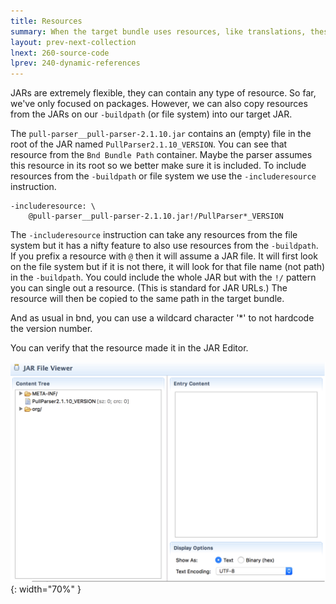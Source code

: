 ```yaml
---
title: Resources 
summary: When the target bundle uses resources, like translations, these should also be copied with the -includeresource instruction.  
layout: prev-next-collection
lnext: 260-source-code
lprev: 240-dynamic-references
---
```


JARs are extremely flexible, they can contain any type of resource. So far, we've only focused on packages. However, we can also copy resources from the JARs on our `-buildpath` (or file system) into our target JAR.

The `pull-parser__pull-parser-2.1.10.jar` contains an (empty) file in the root of the JAR named `PullParser2.1.10_VERSION`. You can see that resource from the `Bnd Bundle Path` container. Maybe the parser assumes this resource in its root so we better make sure it is included. To include resources from the `-buildpath` or file system we use the `-includeresource` instruction.

	-includeresource: \
		@pull-parser__pull-parser-2.1.10.jar!/PullParser*_VERSION

The `-includeresource` instruction can take any resources from the file system but it has a nifty feature to also use resources from the `-buildpath`. If you prefix a resource with `@` then it will assume a JAR file. It will first look on the file system but if it is not there, it will look for that file name (not path) in the `-buildpath`. You could include the whole JAR but with the `!/` pattern you can single out a resource. (This is standard for JAR URLs.) The resource will then be copied to the same path in the target bundle. 

And as usual in bnd, you can use a wildcard character '*' to not hardcode the version number.

You can verify that the resource made it in the JAR Editor.

![JAR Editor](img/jar-editor.png){: width="70%" }



[DOM4J]: http://jpm4j.org/#!/p/org.jdom/jdom
[JPM4J]: http://jpm4j.org/
[-conditionalpackage]: http://bnd.bndtools.org/instructions/conditionalpackage.html
[blog]: http://njbartlett.name/2014/05/26/static-linking.html
[133 Service Loader Mediator Specification]: http://blog.osgi.org/2013/02/javautilserviceloader-in-osgi.html
[semanticaly versioned]: http://bnd.bndtools.org/chapters/170-versioning.html 
[135.3 osgi.contract Namespace]: http://blog.osgi.org/2013/08/osgi-contracts-wonkish.html
[BSD style license]: http://dom4j.sourceforge.net/dom4j-1.6.1/license.html
[supernodes of small worlds]: https://en.wikipedia.org/wiki/Small-world_network
[OSGiSemVer]: https://www.osgi.org/wp-content/uploads/SemanticVersioning.pdf
[osgi.enroute.examples.wrapping.dom4j.adapter]: https://github.com/osgi/osgi.enroute.examples/osgi.enroute.examples.wrapping.dom4j.adapter